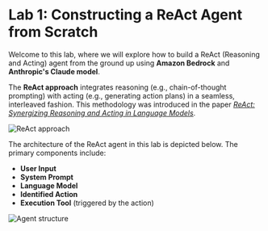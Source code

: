 # Lab 1: Constructing a ReAct Agent from Scratch

Welcome to this lab, where we will explore how to build a ReAct (Reasoning and Acting) agent from the ground up using **Amazon Bedrock** and **Anthropic's Claude model**. 

The **ReAct approach** integrates reasoning (e.g., chain-of-thought prompting) with acting (e.g., generating action plans) in a seamless, interleaved fashion. This methodology was introduced in the paper [*ReAct: Synergizing Reasoning and Acting in Language Models*](https://arxiv.org/abs/2210.03629).

![ReAct approach](../assets/lab1_1.png)

The architecture of the ReAct agent in this lab is depicted below. The primary components include:
- **User Input**
- **System Prompt**
- **Language Model**
- **Identified Action**
- **Execution Tool** (triggered by the action)

![Agent structure](../assets/lab1_2.png) 